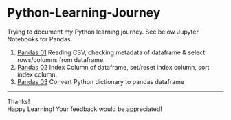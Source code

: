 # Python-Learning-Journey

Trying to document my Python learning journey. See below Jupyter Notebooks for Pandas.

01. [Pandas 01](https://github.com/shobhit-singh/Python-Learning-Journey/blob/master/pandas/pandas_01.ipynb) Reading CSV, checking metadata of dataframe & select rows/columns from dataframe.
02. [Pandas 02](https://github.com/shobhit-singh/Python-Learning-Journey/blob/master/pandas/pandas_02.ipynb) Index Column of dataframe, set/reset index column, sort index column.
03. [Pandas 03](https://github.com/shobhit-singh/Python-Learning-Journey/blob/master/pandas/pandas_03.ipynb) Convert Python dictionary to pandas dataframe
---
Thanks!
<br>
Happy Learning! Your feedback would be appreciated! <br>
